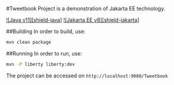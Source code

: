 #Tweetbook
Project is a demonstration of Jakarta EE technology.

[![Java v11][shield-java]](https://adoptopenjdk.net/)
[![Jakarta EE v8][shield-jakarta]](https://jakarta.ee/specifications/platform/8/)

##Building
In order to build, use:
```bash
mvn clean package
```

##Running
In order to run, use:
```bash
mvn -P liberty liberty:dev
```

The project can be accessed on `http://localhost:9080/Tweetbook`
